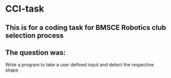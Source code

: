 # CCI-task
## This is for a coding task for BMSCE Robotics club selection process

## The question was:
Write a program to take a user defined input and detect the respective shape
